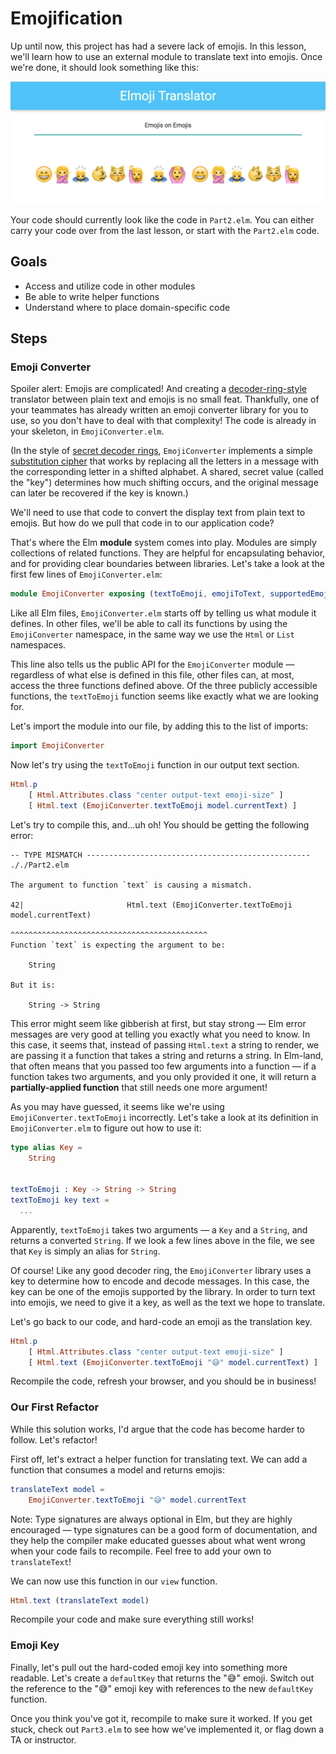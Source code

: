 # Emojification

Up until now, this project has had a severe lack of emojis. In this lesson, we'll learn how to use an external module to translate text into emojis. Once we're done, it should look something like this:

![Release 2](images/release-2.png)


Your code should currently look like the code in `Part2.elm`. You can either carry your code over from the last lesson, or start with the `Part2.elm` code.


## Goals

  - Access and utilize code in other modules
  - Be able to write helper functions
  - Understand where to place domain-specific code

## Steps

### Emoji Converter

Spoiler alert: Emojis are complicated! And creating a [decoder-ring-style][secret decoder rings] translator between plain text and emojis is no small feat. Thankfully, one of your teammates has already written an emoji converter library for you to use, so you don't have to deal with that complexity! The code is already in your skeleton, in `EmojiConverter.elm`.

  [secret decoder rings]: https://en.wikipedia.org/wiki/Secret_decoder_ring

(In the style of [secret decoder rings], `EmojiConverter` implements a simple [substitution cipher] that works by replacing all the letters in a message with the corresponding letter in a shifted alphabet.  A shared, secret value (called the "key") determines how much shifting occurs, and the original message can later be recovered if the key is known.)

  [substitution cipher]: https://en.wikipedia.org/wiki/Substitution_cipher

We'll need to use that code to convert the display text from plain text to emojis. But how do we pull that code in to our application code?

That's where the Elm **module** system comes into play. Modules are simply collections of related functions. They are helpful for encapsulating behavior, and for providing clear boundaries between libraries. Let's take a look at the first few lines of `EmojiConverter.elm`:

```elm
module EmojiConverter exposing (textToEmoji, emojiToText, supportedEmojis)
```

Like all Elm files, `EmojiConverter.elm` starts off by telling us what module it defines. In other files, we'll be able to call its functions by using the `EmojiConverter` namespace, in the same way we use the `Html` or `List` namespaces.

This line also tells us the public API for the `EmojiConverter` module — regardless of what else is defined in this file, other files can, at most, access the three functions defined above. Of the three publicly accessible functions, the `textToEmoji` function seems like exactly what we are looking for.

Let's import the module into our file, by adding this to the list of imports:

```elm
import EmojiConverter
```

Now let's try using the `textToEmoji` function in our output text section.


```elm
Html.p
    [ Html.Attributes.class "center output-text emoji-size" ]
    [ Html.text (EmojiConverter.textToEmoji model.currentText) ]
```

Let's try to compile this, and...uh oh! You should be getting the following error:

```
-- TYPE MISMATCH -------------------------------------------------- ././Part2.elm

The argument to function `text` is causing a mismatch.

42|                       Html.text (EmojiConverter.textToEmoji model.currentText)
                                     ^^^^^^^^^^^^^^^^^^^^^^^^^^^^^^^^^^^^^^^^^^^^
Function `text` is expecting the argument to be:

    String

But it is:

    String -> String
```

This error might seem like gibberish at first, but stay strong — Elm error messages are very good at telling you exactly what you need to know. In this case, it seems that, instead of passing `Html.text` a string to render, we are passing it a function that takes a string and returns a string. In Elm-land, that often means that you passed too few arguments into a function — if a function takes two arguments, and you only provided it one, it will return a **partially-applied function** that still needs one more argument!

As you may have guessed, it seems like we're using `EmojiConverter.textToEmoji` incorrectly. Let's take a look at its definition in `EmojiConverter.elm` to figure out how to use it:

```elm
type alias Key =
    String


textToEmoji : Key -> String -> String
textToEmoji key text =
  ...
```

Apparently, `textToEmoji` takes two arguments — a `Key` and a `String`, and returns a converted `String`. If we look a few lines above in the file, we see that `Key` is simply an alias for `String`.

Of course! Like any good decoder ring, the `EmojiConverter` library uses a key to determine how to encode and decode messages. In this case, the key can be one of the emojis supported by the library. In order to turn text into emojis, we need to give it a key, as well as the text we hope to translate.

Let's go back to our code, and hard-code an emoji as the translation key.


```elm
Html.p
    [ Html.Attributes.class "center output-text emoji-size" ]
    [ Html.text (EmojiConverter.textToEmoji "😅" model.currentText) ]
```

Recompile the code, refresh your browser, and you should be in business!

### Our First Refactor

While this solution works, I'd argue that the code has become harder to follow. Let's refactor!

First off, let's extract a helper function for translating text. We can add a function that consumes a model and returns emojis:

```elm
translateText model =
    EmojiConverter.textToEmoji "😅" model.currentText
```

Note: Type signatures are always optional in Elm, but they are highly encouraged — type signatures can be a good form of documentation, and they help the compiler make educated guesses about what went wrong when your code fails to recompile. Feel free to add your own to `translateText`!

We can now use this function in our `view` function.

```elm
Html.text (translateText model)
```

Recompile your code and make sure everything still works!

### Emoji Key

Finally, let's pull out the hard-coded emoji key into something more readable. Let's create a `defaultKey` that returns the "😅" emoji. Switch out the reference to the "😅" emoji key with references to the new `defaultKey` function.

Once you think you've got it, recompile to make sure it worked. If you get stuck, check out `Part3.elm` to see how we've implemented it, or flag down a TA or instructor.
